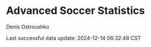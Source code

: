 # Advanced Soccer Statistics
Denis Ostroushko

<!-- gfm -->

Last successful data update: 2024-12-14 06:32:48 CST
